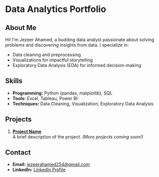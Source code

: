 # Data Analytics Portfolio

## About Me
Hi! I'm Jezeer Ahamed, a budding data analyst passionate about solving problems and discovering insights from data. I specialize in:
- Data cleaning and preprocessing
- Visualizations for impactful storytelling
- Exploratory Data Analysis (EDA) for informed decision-making

## Skills
- **Programming:** Python (pandas, matplotlib), SQL
- **Tools:** Excel, Tableau, Power BI
- **Techniques:** Data Cleaning, Visualization, Exploratory Data Analysis

## Projects
1. **[Project Name](#)**  
   A brief description of the project. *(More projects coming soon!)*

## Contact
- **Email:** jezeerahamed254@gmail.com
- **LinkedIn:** [LinkedIn Profile](https://www.linkedin.com/in/your-name)
